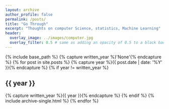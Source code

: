```yaml
---
layout: archive
author_profile: false
permalink: /posts/
title: "Go Through"
excerpt: "Thoughts on computer Science, statistics, Machine Learning"
header:
  overlay_image: ../images/computer.jpg
  overlay_filter: 0.5 # same as adding an opacity of 0.5 to a black background
---
```


{% include base_path %}
{% capture written_year %}'None'{% endcapture %}
{% for post in site.posts %}
{% capture year %}{{ post.date | date: '%Y' }}{% endcapture %}
{% if year != written_year %}
<h2 id="{{ year | slugify }}" class="archive__subtitle">{{ year }}</h2>
{% capture written_year %}{{ year }}{% endcapture %}
{% endif %}
{% include archive-single.html %}
{% endfor %}
